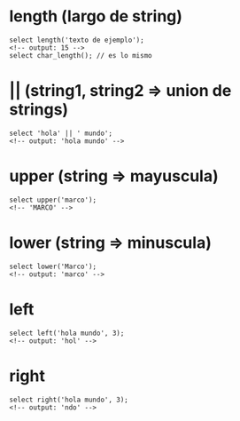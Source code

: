 #  length (largo de string)

```postgresql
select length('texto de ejemplo');
<!-- output: 15 -->
select char_length(); // es lo mismo
```

# || (string1, string2 => union de strings)
```postgresql
select 'hola' || ' mundo';
<!-- output: 'hola mundo' -->
```
# upper (string => mayuscula)
```postgresql
select upper('marco');
<!-- 'MARCO' -->
```
# lower (string => minuscula)
```postgresql
select lower('Marco');
<!-- output: 'marco' -->
```
# left
```postgresql
select left('hola mundo', 3);
<!-- output: 'hol' -->
```
# right
```postgresql
select right('hola mundo', 3);
<!-- output: 'ndo' -->
```